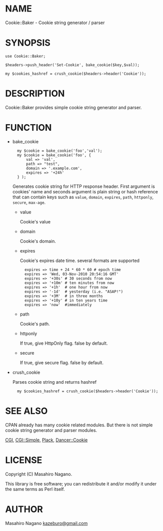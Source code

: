 # NAME

Cookie::Baker - Cookie string generator / parser

# SYNOPSIS

    use Cookie::Baker;

    $headers->push_header('Set-Cookie', bake_cookie($key,$val));

    my $cookies_hashref = crush_cookie($headers->header('Cookie'));

# DESCRIPTION

Cookie::Baker provides simple cookie string generator and parser.

# FUNCTION

- bake\_cookie

        my $cookie = bake_cookie('foo','val');
        my $cookie = bake_cookie('foo', {
            val => 'val',
            path => "test",
            domain => '.example.com',
            expires => '+24h'
        } );

    Generates cookie string for HTTP response header.
    First argument is cookies' name and seconds argument is plain string or hash reference that
    can contain keys such as `value`, `domain`, `expires`, `path`, `httponly`, `secure`,
    `max-age`.



    - value

        Cookie's value

    - domain

        Cookie's domain.

    - expires

        Cookie's expires date time. several formats are supported

            expires => time + 24 * 60 * 60 # epoch time
            expires => 'Wed, 03-Nov-2010 20:54:16 GMT' 
            expires => '+30s' # 30 seconds from now
            expires => '+10m' # ten minutes from now
            expires => '+1h'  # one hour from now 
            expires => '-1d'  # yesterday (i.e. "ASAP!")
            expires => '+3M'  # in three months
            expires => '+10y' # in ten years time
            expires => 'now'  #immediately

    - path

        Cookie's path.

    - httponly

        If true, give HttpOnly flag. false by default.

    - secure

        If true, give secure flag. false by default.

- crush\_cookie

    Parses cookie string and returns hashref

        my $cookies_hashref = crush_cookie($headers->header('Cookie'));

# SEE ALSO

CPAN already has many cookie related modules. But there is not simple cookie string generator and parser modules.

[CGI](http://search.cpan.org/perldoc?CGI), [CGI::Simple](http://search.cpan.org/perldoc?CGI::Simple), [Plack](http://search.cpan.org/perldoc?Plack), [Dancer::Cookie](http://search.cpan.org/perldoc?Dancer::Cookie)

# LICENSE

Copyright (C) Masahiro Nagano.

This library is free software; you can redistribute it and/or modify
it under the same terms as Perl itself.

# AUTHOR

Masahiro Nagano <kazeburo@gmail.com>
